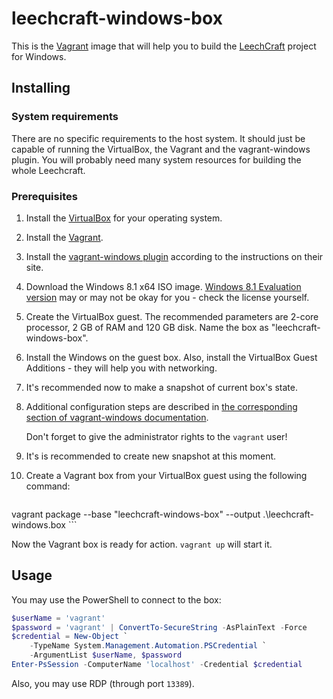 leechcraft-windows-box
======================

This is the [Vagrant](http://vagrantup.com/) image that will help you
to build the [LeechCraft](http://leechcraft.org/) project for Windows.

Installing
----------

### System requirements

There are no specific requirements to the host system. It should just
be capable of running the VirtualBox, the Vagrant and the
vagrant-windows plugin. You will probably need many system resources
for building the whole Leechcraft.

### Prerequisites

1. Install the [VirtualBox](https://www.virtualbox.org/) for your
   operating system.
2. Install the [Vagrant](http://vagrantup.com/).
3. Install the
   [vagrant-windows plugin](https://github.com/WinRb/vagrant-windows)
   according to the instructions on their site.
4. Download the Windows 8.1 x64 ISO image. [Windows 8.1 Evaluation 
   version](http://technet.microsoft.com/ru-ru/windows/hh771457.aspx)
   may or may not be okay for you - check the license yourself.
5. Create the VirtualBox guest. The recommended parameters are 2-core
   processor, 2 GB of RAM and 120 GB disk. Name the box as
   "leechcraft-windows-box".
6. Install the Windows on the guest box. Also, install the VirtualBox
   Guest Additions - they will help you with networking.
7. It's recommended now to make a snapshot of current box's state.
8. Additional configuration steps are described in [the corresponding 
   section of vagrant-windows
   documentation](https://github.com/WinRb/vagrant-windows#creating-a-base-box).

   Don't forget to give the administrator rights to the `vagrant` user!
9. It's is recommended to create new snapshot at this moment.
10. Create a Vagrant box from your VirtualBox guest using the following
    command:

    ```
vagrant package --base "leechcraft-windows-box" --output .\leechcraft-windows.box
    ```

Now the Vagrant box is ready for action. `vagrant up` will start it.

Usage
-----

You may use the PowerShell to connect to the box:

```PowerShell
$userName = 'vagrant'
$password = 'vagrant' | ConvertTo-SecureString -AsPlainText -Force
$credential = New-Object `
	-TypeName System.Management.Automation.PSCredential `
	-ArgumentList $userName, $password
Enter-PsSession -ComputerName 'localhost' -Credential $credential
```

Also, you may use RDP (through port `13389`).
